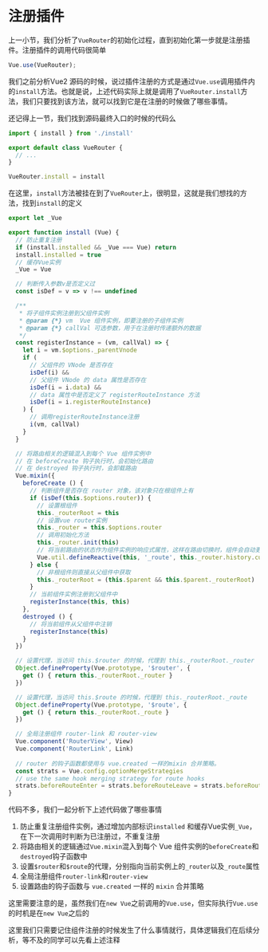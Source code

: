 # 注册插件

上一小节，我们分析了`VueRouter`的初始化过程，直到初始化第一步就是注册插件。注册插件的调用代码很简单

```js
Vue.use(VueRouter);
```

我们之前分析Vue2 源码的时候，说过插件注册的方式是通过`Vue.use`调用插件内的`install`方法。也就是说，上述代码实际上就是调用了`VueRouter.install`方法，我们只要找到该方法，就可以找到它是在注册的时候做了哪些事情。

还记得上一节，我们找到源码最终入口的时候的代码么

```js
import { install } from './install'

export default class VueRouter {
  // ...
}

VueRouter.install = install
```

在这里，`install`方法被挂在到了`VueRouter`上，很明显，这就是我们想找的方法，找到`install`的定义

```js
export let _Vue

export function install (Vue) {
  // 防止重复注册
  if (install.installed && _Vue === Vue) return
  install.installed = true
  // 缓存Vue实例
  _Vue = Vue

  // 判断传入参数v是否定义过
  const isDef = v => v !== undefined

  /**
   * 将子组件实例注册到父组件实例
   * @param {*} vm  Vue 组件实例，即要注册的子组件实例
   * @param {*} callVal 可选参数，用于在注册时传递额外的数据
   */
  const registerInstance = (vm, callVal) => {
    let i = vm.$options._parentVnode
    if (
      // 父组件的 VNode 是否存在
      isDef(i) && 
      // 父组件 VNode 的 data 属性是否存在
      isDef(i = i.data) && 
      // data 属性中是否定义了 registerRouteInstance 方法
      isDef(i = i.registerRouteInstance)
    ) {
      // 调用registerRouteInstance注册
      i(vm, callVal)
    }
  }

  // 将路由相关的逻辑混入到每个 Vue 组件实例中
  // 在 beforeCreate 钩子执行时，会初始化路由
  // 在 destroyed 钩子执行时，会卸载路由
  Vue.mixin({
    beforeCreate () {
      // 判断组件是否存在 router 对象，该对象只在根组件上有
      if (isDef(this.$options.router)) {
        // 设置根组件
        this._routerRoot = this
        // 设置vue router实例
        this._router = this.$options.router
        // 调用初始化方法
        this._router.init(this)
        // 将当前路由的状态作为组件实例的响应式属性，这样在路由切换时，组件会自动更新
        Vue.util.defineReactive(this, '_route', this._router.history.current)
      } else {
        // 非根组件则直接从父组件中获取
        this._routerRoot = (this.$parent && this.$parent._routerRoot) || this
      }
      // 当前组件实例注册到父组件中
      registerInstance(this, this)
    },
    destroyed () {
      // 将当前组件从父组件中注销
      registerInstance(this)
    }
  })

  // 设置代理，当访问 this.$router 的时候，代理到 this._routerRoot._router
  Object.defineProperty(Vue.prototype, '$router', {
    get () { return this._routerRoot._router }
  })

  // 设置代理，当访问 this.$route 的时候，代理到 this._routerRoot._route
  Object.defineProperty(Vue.prototype, '$route', {
    get () { return this._routerRoot._route }
  })

  // 全局注册组件 router-link 和 router-view
  Vue.component('RouterView', View)
  Vue.component('RouterLink', Link)
  
  // router 的钩子函数都使用与 vue.created 一样的mixin 合并策略。
  const strats = Vue.config.optionMergeStrategies
  // use the same hook merging strategy for route hooks
  strats.beforeRouteEnter = strats.beforeRouteLeave = strats.beforeRouteUpdate = strats.created
}
```

代码不多，我们一起分析下上述代码做了哪些事情

1. 防止重复注册组件实例，通过增加内部标识`installed` 和缓存Vue实例`_Vue`，在下一次调用时判断为已注册过，不重复注册
2. 将路由相关的逻辑通过`Vue.mixin`混入到每个 Vue 组件实例的`beforeCreate`和`destroyed`钩子函数中
3. 设置`$router`和`$route`的代理，分别指向当前实例上的`_router`以及`_route`属性
4. 全局注册组件`router-link`和`router-view`
5. 设置路由的钩子函数与 `vue.created` 一样的 `mixin` 合并策略

这里需要注意的是，虽然我们在`new Vue`之前调用的`Vue.use`，但实际执行`Vue.use`的时机是在`new Vue`之后的

这里我们只需要记住组件注册的时候发生了什么事情就行，具体逻辑我们在后续分析，等不及的同学可以先看上述注释
